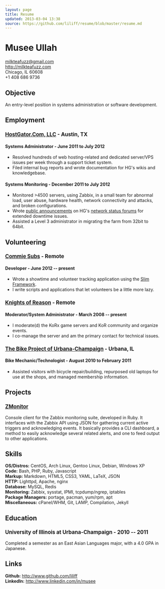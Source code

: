 ```yaml
---
layout: page
title: Resume
updated: 2013-03-04 13:38
source: https://github.com/liliff/resume/blob/master/resume.md
---
```

<style type="text/css">
p { text-indent: 0!important; }
h1 { font-size: 2em; }
h2 { font-size: 1.5em; }
h3 { font-size: 1.2em; }
</style>
# Musee Ullah

<milkteafuzz@gmail.com>  
<http://milkteafuzz.com>  
Chicago, IL 60608  
+1 408 686 9736  

## Objective

An entry-level position in systems administration or software development.

## Employment

### [HostGator.Com, LLC](http://hostgator.com) - Austin, TX

#### Systems Administrator - June 2011 to July 2012

* Resolved hundreds of web hosting-related and dedicated server/VPS issues 
per week through a support ticket system.  
* Filed internal bug reports and wrote documentation for HG's wikis and knowledgebase.

#### Systems Monitoring - December 2011 to July 2012

* Monitored >4500 servers, using Zabbix, in a small team for abnormal load, 
user abuse, hardware health, network connectivity and attacks, and broken configurations.  
* Wrote [public announcements](http://forums.hostgator.com/search.php?do=finduser&u=126179) 
on HG's [network status forums](http://forums.hostgator.com/network-status-f14.html) 
for extended downtime issues.  
* Assisted a Level 3 administrator in migrating the farm from 32bit to 64bit.

## Volunteering

### [Commie Subs](http://commiesubs.com) - Remote

#### Developer - June 2012 -- present

* Wrote a showtime and volunteer tracking application using the [Slim Framework](http://slimframework.com).  
* I write scripts and applications that let volunteers be a little more lazy.

### [Knights of Reason](http://knightsofreason.net) - Remote

#### Moderator/System Administrator - March 2008 -- present

* I moderate(d) the KoRx game servers and KoR community and organize events.  
* I co-manage the server and am the primary contact for technical issues.

### [The Bike Project of Urbana-Champaign](http://thebikeproject.org) - Urbana, IL

#### Bike Mechanic/Technologist - August 2010 to February 2011

* Assisted visitors with bicycle repair/building, repurposed old laptops 
for use at the shops, and managed membership information.

## Projects

### [ZMonitor](https://github.com/liliff/zmonitor)

Console client for the Zabbix monitoring suite, developed in Ruby. It 
interfaces with the Zabbix API using JSON for gathering current active 
triggers and acknowledging events. It basically provides a CLI dashboard, 
a method to easily acknowledge several related alerts, and one to feed 
output to other applications.

## Skills

**OS/Distros:** CentOS, Arch Linux, Gentoo Linux, Debian, Windows XP  
**Code:** Bash, PHP, Ruby, Javascript  
**Markup:** Markdown, HTML5, CSS3, YAML, LaTeX, JSON  
**HTTP:** Lighttpd, Apache, nginx  
**Database:** MySQL, Redis  
**Monitoring:** Zabbix, sysstat, IPMI, tcpdump/ngrep, iptables  
**Package Managers:** portage, pacman, yum/rpm, apt  
**Miscellaneous:** cPanel/WHM, Git, LAMP, Compilation, Jekyll

## Education

### University of Illinois at Urbana-Champaign - 2010 -- 2011

Completed a semester as an East Asian Languages major, with a 4.0 GPA in Japanese.

## Links

**Github:** <http://www.github.com/liliff>  
**LinkedIn:** <http://www.linkedin.com/in/musee>
